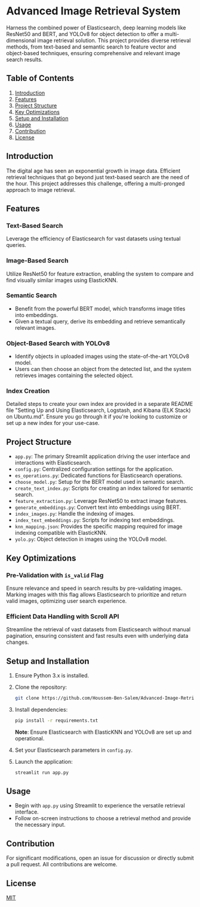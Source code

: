 # Advanced Image Retrieval System

Harness the combined power of Elasticsearch, deep learning models like ResNet50 and BERT, and YOLOv8 for object detection to offer a multi-dimensional image retrieval solution. This project provides diverse retrieval methods, from text-based and semantic search to feature vector and object-based techniques, ensuring comprehensive and relevant image search results.

## Table of Contents

1. [Introduction](#introduction)
2. [Features](#features)
3. [Project Structure](#project-structure)
4. [Key Optimizations](#key-optimizations)
5. [Setup and Installation](#setup-and-installation)
6. [Usage](#usage)
7. [Contribution](#contribution)
8. [License](#license)

## Introduction

The digital age has seen an exponential growth in image data. Efficient retrieval techniques that go beyond just text-based search are the need of the hour. This project addresses this challenge, offering a multi-pronged approach to image retrieval.

## Features

### Text-Based Search
Leverage the efficiency of Elasticsearch for vast datasets using textual queries.

### Image-Based Search
Utilize ResNet50 for feature extraction, enabling the system to compare and find visually similar images using ElasticKNN.

### Semantic Search
- Benefit from the powerful BERT model, which transforms image titles into embeddings.
- Given a textual query, derive its embedding and retrieve semantically relevant images.

### Object-Based Search with YOLOv8
- Identify objects in uploaded images using the state-of-the-art YOLOv8 model.
- Users can then choose an object from the detected list, and the system retrieves images containing the selected object.

### Index Creation
Detailed steps to create your own index are provided in a separate README file "Setting Up and Using Elasticsearch, Logstash, and Kibana (ELK Stack) on Ubuntu.md". Ensure you go through it if you're looking to customize or set up a new index for your use-case.
## Project Structure

- `app.py`: The primary Streamlit application driving the user interface and interactions with Elasticsearch.
- `config.py`: Centralized configuration settings for the application.
- `es_operations.py`: Dedicated functions for Elasticsearch operations.
- `choose_model.py`: Setup for the BERT model used in semantic search.
- `create_text_index.py`: Scripts for creating an index tailored for semantic search.
- `feature_extraction.py`: Leverage ResNet50 to extract image features.
- `generate_embeddings.py`: Convert text into embeddings using BERT.
- `index_images.py`: Handle the indexing of images.
- `index_text_embeddings.py`: Scripts for indexing text embeddings.
- `knn_mapping.json`: Provides the specific mapping required for image indexing compatible with ElasticKNN.
- `yolo.py`: Object detection in images using the YOLOv8 model.

## Key Optimizations

### Pre-Validation with `is_valid` Flag
Ensure relevance and speed in search results by pre-validating images. Marking images with this flag allows Elasticsearch to prioritize and return valid images, optimizing user search experience.

### Efficient Data Handling with Scroll API
Streamline the retrieval of vast datasets from Elasticsearch without manual pagination, ensuring consistent and fast results even with underlying data changes.

## Setup and Installation

1. Ensure Python 3.x is installed.
2. Clone the repository:
    ```bash
    git clone https://github.com/Houssem-Ben-Salem/Advanced-Image-Retrieval-System.git
    ```

3. Install dependencies:
    ```bash
    pip install -r requirements.txt
    ```

   **Note**: Ensure Elasticsearch with ElasticKNN and YOLOv8 are set up and operational.

4. Set your Elasticsearch parameters in `config.py`.

5. Launch the application:
    ```bash
    streamlit run app.py
    ```

## Usage

- Begin with `app.py` using Streamlit to experience the versatile retrieval interface.
- Follow on-screen instructions to choose a retrieval method and provide the necessary input.

## Contribution

For significant modifications, open an issue for discussion or directly submit a pull request. All contributions are welcome.

## License

[MIT](https://choosealicense.com/licenses/mit/)
